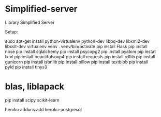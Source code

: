 Simplified-server
=================

Library Simplified Server


Setup:

sudo apt-get install python-virtualenv python-dev libpq-dev libxml2-dev libxslt-dev
virtualenv venv
. venv/bin/activate
pip install Flask
pip install nose
pip install sqlalchemy
pip install psycopg2
pip install pyatom
pip install lxml
pip install beautifulsoup4
pip install requests
pip install rdflib
pip install gunicorn
pip install isbnlib
pip install pillow
pip install textblob
pip install pyld
pip install tinys3
# blas, liblapack
pip install scipy scikit-learn

heroku addons:add heroku-postgresql